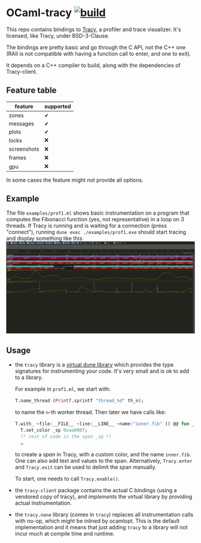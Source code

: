 # OCaml-tracy [![build](https://github.com/AestheticIntegration/ocaml-tracy/actions/workflows/build.yml/badge.svg)](https://github.com/AestheticIntegration/ocaml-tracy/actions/workflows/build.yml)

This repo contains bindings to [Tracy](https://github.com/wolfpld/tracy),
a profiler and trace visualizer. It's licensed, like Tracy, under
BSD-3-Clause.

The bindings are pretty basic and go through the C API, not the C++ one (RAII is
not compatible with having a function call to enter, and one to exit).

It depends on a C++ compiler to build, along with the dependencies
of Tracy-client.

## Feature table

| feature | supported |
|------|---|
| zones | ✔ |
| messages | ✔ |
| plots | ✔ |
| locks | ❌ |
| screenshots | ❌ |
| frames | ❌ |
| gpu | ❌ |

In some cases the feature might not provide all options.

## Example

The file `examples/prof1.ml` shows basic instrumentation on a program that computes
the Fibonacci function (yes, not representative) in a loop on 3 threads.
If Tracy is running and is waiting for a connection (press "connect"),
running `dune exec ./examples/prof1.exe` should start tracing
and display something like this: ![tracy screenshot](screen1.png)

## Usage

- the `tracy` library is a [virtual dune library](https://dune.readthedocs.io/en/stable/variants.html)
  which provides the type signatures for instrumenting your code. It's very
  small and is ok to add to a library.

  For example in `prof1.ml`, we start with:

  ```ocaml
  T.name_thread (Printf.sprintf "thread_%d" th_n);
  ```

  to name the `n`-th worker thread. Then later we have calls like:

  ```ocaml
  T.with_ ~file:__FILE__ ~line:__LINE__ ~name:"inner.fib" () @@ fun _sp ->
    T.set_color _sp 0xaa000f;
    (* rest of code in the span _sp *)
    …
  ```

  to create a _span_ in Tracy, with a custom color, and the name `inner.fib`.
  One can also add text and values to the span.
  Alternatively, `Tracy.enter` and `Tracy.exit` can be used to delimit
  the span manually.

  To start, one needs to call `Tracy.enable()`.

- the `tracy-client` package contains the actual C bindings (using a vendored
  copy of tracy), and _implements_ the virtual library by providing actual
  instrumentation.

- the `tracy.none` library (comes in `tracy`) replaces all instrumentation
  calls with no-op, which might be inlined by ocamlopt. This is the default
  implementation and it means that just adding `tracy` to a library will
  not incur much at compile time and runtime.


